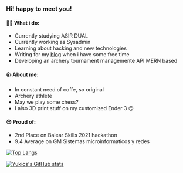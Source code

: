 ### Hi! happy to meet you!

#### 🤷‍♂️ What i do:
+ Currently studying ASIR DUAL
+ Currently working as Sysadmin
+ Learning about hacking and new technologies
+ Writing for my [blog](https://yukics.wordpress.com/) when i have some free time
+ Developing an archery tournament managemente API MERN based

#### 👍 About me:
+ In constant need of coffe, so original
+ Archery athlete
+ May we play some chess?
+ I also 3D print stuff on my customized Ender 3 😏

#### 😎 Proud of:
+ 2nd Place on Balear Skills 2021 hackathon
+ 9.4 Average on GM Sistemas microinformaticos y redes
  
[![Top Langs](https://github-readme-stats.vercel.app/api/top-langs/?username=Yukics&layout=compact)](https://github.com/anuraghazra/github-readme-stats)

[![Yukics's GitHub stats](https://github-readme-stats.vercel.app/api?username=Yukics&count_private=true&show_icons=true&theme=tokyonight)](https://github.com/anuraghazra/github-readme-stats) 

